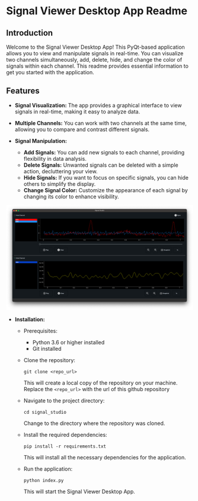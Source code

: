 # Signal Viewer Desktop App Readme

## Introduction

Welcome to the Signal Viewer Desktop App! This PyQt-based application allows you to view and manipulate signals in real-time. You can visualize two channels simultaneously, add, delete, hide, and change the color of signals within each channel. This readme provides essential information to get you started with the application.

## Features

- **Signal Visualization:** The app provides a graphical interface to view signals in real-time, making it easy to analyze data.

- **Multiple Channels:** You can work with two channels at the same time, allowing you to compare and contrast different signals.

- **Signal Manipulation:**
  - **Add Signals:** You can add new signals to each channel, providing flexibility in data analysis.
  - **Delete Signals:** Unwanted signals can be deleted with a simple action, decluttering your view.
  - **Hide Signals:** If you want to focus on specific signals, you can hide others to simplify the display.
  - **Change Signal Color:** Customize the appearance of each signal by changing its color to enhance visibility.

![Image Alt Text](imgs/project_img/screenshot1.png)

- **Installation:**

  - Prerequisites:

    - Python 3.6 or higher installed
    - Git installed

  - Clone the repository:

    ```
    git clone <repo_url>
    ```

    This will create a local copy of the repository on your machine. Replace the `<repo_url>` with the url of this github repository

  - Navigate to the project directory:

    ```
    cd signal_studio
    ```

    Change to the directory where the repository was cloned.

  - Install the required dependencies:

    ```
    pip install -r requirements.txt
    ```

    This will install all the necessary dependencies for the application.

  - Run the application:
    ```
    python index.py
    ```
    This will start the Signal Viewer Desktop App.
